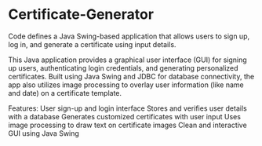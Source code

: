 # Certificate-Generator
Code defines a Java Swing-based application that allows users to sign up, log in, and generate a certificate using input details.

This Java application provides a graphical user interface (GUI) for signing up users, authenticating login credentials, and generating personalized certificates. Built using Java Swing and JDBC for database connectivity, the app also utilizes image processing to overlay user information (like name and date) on a certificate template.

Features:
User sign-up and login interface
Stores and verifies user details with a database
Generates customized certificates with user input
Uses image processing to draw text on certificate images
Clean and interactive GUI using Java Swing

